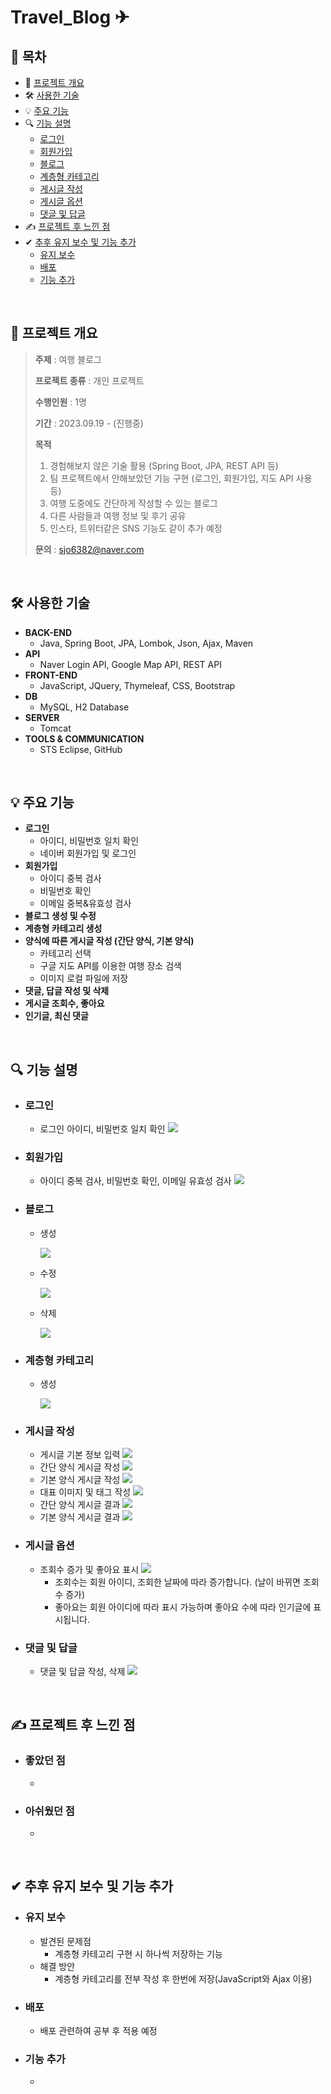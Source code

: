 # Travel_Blog ✈
## 📔 목차
* 📃 [프로젝트 개요](#-프로젝트-개요)
* 🛠 [사용한 기술](#-사용한-기술)
* 💡 [주요 기능](#-주요-기능)
* 🔍 [기능 설명](#-기능-설명)
  * [로그인](#로그인)
  * [회원가입](#회원가입)
  * [블로그](#블로그)
  * [계층형 카테고리](#계층형-카테고리)
  * [게시글 작성](#게시글-작성)
  * [게시글 옵션](#게시글-옵션)
  * [댓글 및 답글](#댓글-및-답글)
* ✍ [프로젝트 후 느낀 점](#-프로젝트-후-느낀-점)
* ✔ [추후 유지 보수 및 기능 추가](#-추후-유지-보수-및-기능-추가)
  * [유지 보수](#유지-보수)
  * [배포](#배포)
  * [기능 추가](#기능-추가)

<br/>

## 📃 프로젝트 개요

> <b>주제</b> : 여행 블로그
> 
> <b>프로젝트 종류</b> : 개인 프로젝트
> 
> <b>수행인원</b> : 1명
> 
> <b>기간</b> : 2023.09.19 - (진행중)
>
> <b>목적</b>
>   1. 경험해보지 않은 기술 활용 (Spring Boot, JPA, REST API 등)
>   2. 팀 프로젝트에서 안해보았던 기능 구현 (로그인, 회원가입, 지도 API 사용 등)
>   3. 여행 도중에도 간단하게 작성할 수 있는 블로그
>   4. 다른 사람들과 여행 정보 및 후기 공유
>   5. 인스타, 트위터같은 SNS 기능도 같이 추가 예정
>
> <b>문의</b> : sjo6382@naver.com

<br/>

## 🛠 사용한 기술
  * <b>BACK-END</b>
      * Java, Spring Boot, JPA, Lombok, Json, Ajax, Maven
  * <b>API</b>
      * Naver Login API, Google Map API, REST API
  * <b>FRONT-END</b>
      * JavaScript, JQuery, Thymeleaf, CSS, Bootstrap
  * <b>DB</b>
      * MySQL, H2 Database
  * <b>SERVER</b>
      * Tomcat
  * <b>TOOLS & COMMUNICATION</b>
      * STS Eclipse, GitHub

<br/>

## 💡 주요 기능
  * <b>로그인</b>
    * 아이디, 비밀번호 일치 확인
    * 네이버 회원가입 및 로그인
  * <b>회원가입</b>
    * 아이디 중복 검사
    * 비밀번호 확인
    * 이메일 중복&유효성 검사
  * <b>블로그 생성 및 수정</b>
  * <b>계층형 카테고리 생성</b>
  * <b>양식에 따른 게시글 작성 (간단 양식, 기본 양식)</b>
    * 카테고리 선택
    * 구글 지도 API를 이용한 여행 장소 검색
    * 이미지 로컬 파일에 저장
  * <b>댓글, 답글 작성 및 삭제</b>
  * <b>게시글 조회수, 좋아요</b>
  * <b>인기글, 최신 댓글</b>

<br/>

## 🔍 기능 설명

- ### 로그인
  * 로그인 아이디, 비밀번호 일치 확인
    <img src="https://github.com/HYA6/Travel_Blog/assets/130038444/5fdad99c-ce23-43d5-89d8-250c43665426"/><br/>
- ### 회원가입
  * 아이디 중복 검사, 비밀번호 확인, 이메일 유효성 검사
    <img src="https://github.com/HYA6/Travel_Blog/assets/130038444/f31d469e-9733-49ba-9a07-954bfcc979cf"/><br/>
- ### 블로그
  * 생성
    
    <img src="https://github.com/HYA6/Travel_Blog/assets/130038444/f6c4ddfb-ef8c-4191-993a-f2cf8892f7ff"/><br/>
  * 수정
    
    <img src="https://github.com/HYA6/Travel_Blog/assets/130038444/cd271293-c890-41d7-9651-f69e6e1762a9"/><br/>
  * 삭제
    
    <img src="https://github.com/HYA6/Travel_Blog/assets/130038444/4c9dbbba-793c-4e1e-af0a-05604031475e"/><br/>
- ### 계층형 카테고리
  * 생성
    
    <img src="https://github.com/HYA6/Travel_Blog/assets/130038444/55229103-107c-4f43-9da2-d413a4398bd7"/><br/>
- ### 게시글 작성
  * 게시글 기본 정보 입력
    <img src="https://github.com/HYA6/Travel_Blog/assets/130038444/b36484ca-77d7-4129-a27e-021299ad5229"/><br/>
  * 간단 양식 게시글 작성
    <img src="https://github.com/HYA6/Travel_Blog/assets/130038444/89f62443-556f-4f46-82ea-f7b4e406266f"/><br/>
  * 기본 양식 게시글 작성
    <img src="https://github.com/HYA6/Travel_Blog/assets/130038444/579ed153-5ada-4cfa-802c-73de77184458"/><br/>
  * 대표 이미지 및 태그 작성
    <img src="https://github.com/HYA6/Travel_Blog/assets/130038444/0d08459d-61ab-44fa-9c94-ed1173e54076"/><br/>
  * 간단 양식 게시글 결과
    <img src="https://github.com/HYA6/Travel_Blog/assets/130038444/423b90ab-f450-48f0-bf5f-c7ceb4aa6e42"/><br/>
  * 기본 양식 게시글 결과
    <img src="https://github.com/HYA6/Travel_Blog/assets/130038444/8293a8da-b9a5-4b88-9fa1-2e3c19c06355"/><br/>
    
- ### 게시글 옵션
  * 조회수 증가 및 좋아요 표시
    <img src="https://github.com/HYA6/Travel_Blog/assets/130038444/3e3a592a-03f2-45a3-8ad7-00c9edf36d51"/><br/>
    - 조회수는 회원 아이디, 조회한 날짜에 따라 증가합니다. (날이 바뀌면 조회 수 증가)
    - 좋아요는 회원 아이디에 따라 표시 가능하며 좋아요 수에 따라 인기글에 표시됩니다.
- ### 댓글 및 답글
  * 댓글 및 답글 작성, 삭제
    <img src="https://github.com/HYA6/Travel_Blog/assets/130038444/1c004cb9-5618-4854-bbf7-6eaf018bb5d9"/><br/>

<br/>

## ✍ 프로젝트 후 느낀 점

* ### 좋았던 점
  * 
* ### 아쉬웠던 점
  * 

<br/>

## ✔ 추후 유지 보수 및 기능 추가

* ### 유지 보수
  * 발견된 문제점
     * 계층형 카테고리 구현 시 하나씩 저장하는 기능
  * 해결 방안
     * 계층형 카테고리를 전부 작성 후 한번에 저장(JavaScript와 Ajax 이용)

* ### 배포
  * 배포 관련하여 공부 후 적용 예정

* ### 기능 추가
  * 

